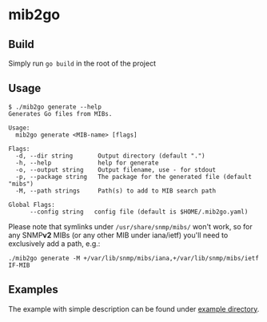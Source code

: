 # mib2go

## Build
Simply run `go build` in the root of the project

## Usage
```
$ ./mib2go generate --help
Generates Go files from MIBs.
 
Usage:
  mib2go generate <MIB-name> [flags]
 
Flags:
  -d, --dir string       Output directory (default ".")
  -h, --help             help for generate
  -o, --output string    Output filename, use - for stdout
  -p, --package string   The package for the generated file (default "mibs")
  -M, --path strings     Path(s) to add to MIB search path
 
Global Flags:
      --config string   config file (default is $HOME/.mib2go.yaml)
```

Please note that symlinks under `/usr/share/snmp/mibs/` won't work, so for any SNMP**v2** MIBs (or any other MIB under iana/ietf) you'll need to exclusively add a path, e.g.:
```
./mib2go generate -M +/var/lib/snmp/mibs/iana,+/var/lib/snmp/mibs/ietf IF-MIB
``` 

## Examples
The example with simple description can be found under [example directory](./example).